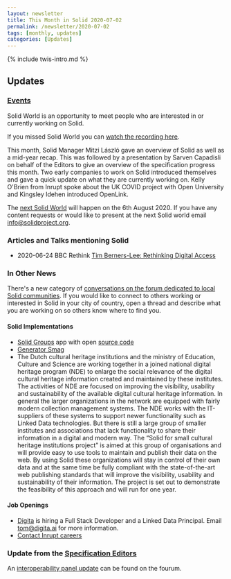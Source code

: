 ```yaml
---
layout: newsletter
title: This Month in Solid 2020-07-02
permalink: /newsletter/2020-07-02
tags: [monthly, updates]
categories: [Updates]
---
```

{% include twis-intro.md %}

## Updates

### [Events](https://solidproject.org/events)

Solid World is an opportunity to meet people who are interested in or currently working on Solid.

If you missed Solid World you can [watch the recording here](https://vimeo.com/434767351).

This month, Solid Manager Mitzi László gave an overview of Solid as well as a mid-year recap. This was followed by a presentation by Sarven Capadisli on behalf of the Editors to give an overview of the specification progress this month. Two early companies to work on Solid introduced themselves and gave a quick update on what they are currently working on. Kelly O'Brien from Inrupt spoke about the UK COVID project with Open University and Kingsley Idehen introduced OpenLink. 

The [next Solid World](https://www.eventbrite.com/e/solid-world-tickets-111960609196) will happen on the 6th August 2020. If you have any content requests or would like to present at the next Solid world email info@solidproject.org.

### Articles and Talks mentioning Solid

* 2020-06-24 BBC Rethink [Tim Berners-Lee: Rethinking Digital Access](https://www.bbc.co.uk/sounds/play/p08ht9tf) 

### In Other News

There's a new category of [conversations on the forum dedicated to local Solid communities](https://forum.solidproject.org/c/local-solid-communities/37). If you would like to connect to others working or interested in Solid in your city of country, open a thread and describe what you are working on so others know where to find you. 

#### Solid Implementations
* [Solid Groups](https://solid-groups.solid.community/) app with open [source code](https://gitlab.com/angelo-v/solid-groups) 
* [Generator Smag](https://scenaristeur.github.io/generator-smag/) 
* The Dutch cultural heritage institutions and the ministry of Education, Culture and Science are working together in a joined national digital heritage program (NDE) to enlarge the social relevance of the digital cultural heritage information created and maintained by these institutes. The activities of NDE are focused on improving the visibility, usability and sustainability of the available digital cultural heritage information. In general the larger organizations in the network are equipped with fairly modern collection management systems. The NDE works with the IT-suppliers of these systems to support newer functionality such as Linked Data technologies. But there is still a large group of smaller institutes and associations that lack functionality to share their information in a digital and modern way. The “Solid for small cultural heritage institutions project” is aimed at this group of organisations and will provide easy to use tools to maintain and publish their data on the web. By using Solid these organizations will stay in control of their own data and at the same time be fully compliant with the state-of-the-art web publishing standards that will improve the visibility, usability and sustainability of their information. The project is set out to demonstrate the feasibility of this approach and will run for one year. 

#### Job Openings
* [Digita](https://www.digita.ai/careers) is hiring a Full Stack Developer and a Linked Data Principal. Email tom@digita.ai for more information.
* [Contact Inrupt careers](https://inrupt.com/careers) 

### Update from the [Specification Editors](https://github.com/solid/process/blob/master/editors.md)
An [interoperability panel update](https://forum.solidproject.org/t/interoperability-panel-june-update/3279) can be found on the fourum. 
